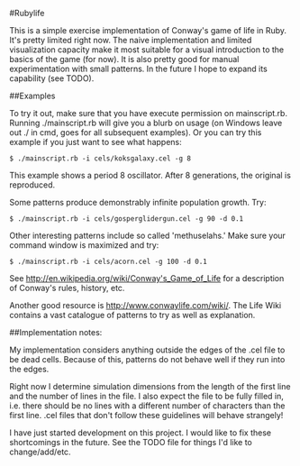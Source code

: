 #Rubylife

This is a simple exercise implementation of Conway's game of life in Ruby. It's pretty
limited right now. The naive implementation and limited visualization capacity make
it most suitable for a visual introduction to the basics of the game (for now). It is
also pretty good for manual experimentation with small patterns. In the future I hope 
to expand its capability (see TODO).

##Examples

To try it out, make sure that you have execute permission on mainscript.rb. Running 
./mainscript.rb will give you a blurb on usage (on Windows leave out ./ in cmd, goes for all subsequent examples). Or you can try this example if you just want to see what happens:

    $ ./mainscript.rb -i cels/koksgalaxy.cel -g 8

This example shows a period 8 oscillator. After 8 generations, the original is reproduced.

Some patterns produce demonstrably infinite population growth. Try:

    $ ./mainscript.rb -i cels/gosperglidergun.cel -g 90 -d 0.1

Other interesting patterns include so called 'methuselahs.' Make sure your command window 
is maximized and try:
  
    $ ./mainscript.rb -i cels/acorn.cel -g 100 -d 0.1

See http://en.wikipedia.org/wiki/Conway's_Game_of_Life for a description of Conway's
rules, history, etc.

Another good resource is http://www.conwaylife.com/wiki/. The Life Wiki contains a vast
catalogue of patterns to try as well as explanation.

##Implementation notes:

My implementation considers anything outside the edges of the .cel file to be dead cells.
Because of this, patterns do not behave well if they run into the edges.

Right now I determine simulation dimensions from the length of the first line and the 
number of lines in the file. I also expect the file to be fully filled in, i.e. there 
should be no lines with a different number of characters than the first line. .cel files 
that don't follow these guidelines will behave strangely!

I have just started development on this project. I would like to fix these shortcomings 
in the future. See the TODO file for things I'd like to change/add/etc.
